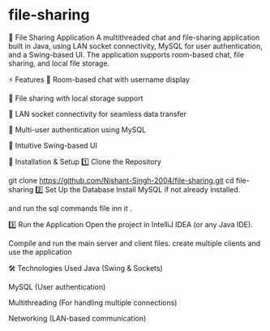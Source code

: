# file-sharing

📁 File Sharing Application
A multithreaded chat and file-sharing application built in Java, using LAN socket connectivity, MySQL for user authentication, and a Swing-based UI. The application supports room-based chat, file sharing, and local file storage.

⚡ Features
🔹 Room-based chat with username display

🔹 File sharing with local storage support

🔹 LAN socket connectivity for seamless data transfer

🔹 Multi-user authentication using MySQL

🔹 Intuitive Swing-based UI

🚀 Installation & Setup
1️⃣ Clone the Repository

git clone https://github.com/Nishant-Singh-2004/file-sharing.git
cd file-sharing
2️⃣ Set Up the Database
Install MySQL if not already installed.

and run the sql commands file inn it .

3️⃣ Run the Application
Open the project in IntelliJ IDEA (or any Java IDE).

Compile and run the main server and client files.
create multiple clients and use the application

🛠️ Technologies Used
Java (Swing & Sockets)

MySQL (User authentication)

Multithreading (For handling multiple connections)

Networking (LAN-based communication)

